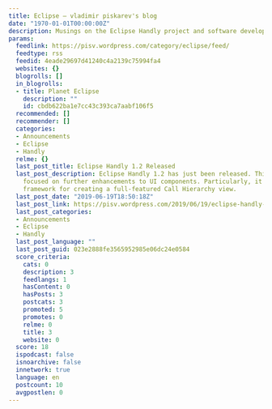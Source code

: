 ```yaml
---
title: Eclipse – vladimir piskarev's blog
date: "1970-01-01T00:00:00Z"
description: Musings on the Eclipse Handly project and software development in general
params:
  feedlink: https://pisv.wordpress.com/category/eclipse/feed/
  feedtype: rss
  feedid: 4eade29697d41240c4a2139c75994fa4
  websites: {}
  blogrolls: []
  in_blogrolls:
  - title: Planet Eclipse
    description: ""
    id: cbdb622ba1e7cc43c393ca7aabf106f5
  recommended: []
  recommender: []
  categories:
  - Announcements
  - Eclipse
  - Handly
  relme: {}
  last_post_title: Eclipse Handly 1.2 Released
  last_post_description: Eclipse Handly 1.2 has just been released. This release is
    focused on further enhancements to UI components. Particularly, it provides a
    framework for creating a full-featured Call Hierarchy view.
  last_post_date: "2019-06-19T18:50:18Z"
  last_post_link: https://pisv.wordpress.com/2019/06/19/eclipse-handly-1-2-released/
  last_post_categories:
  - Announcements
  - Eclipse
  - Handly
  last_post_language: ""
  last_post_guid: 023e2888fe3565952985e06dc24e0584
  score_criteria:
    cats: 0
    description: 3
    feedlangs: 1
    hasContent: 0
    hasPosts: 3
    postcats: 3
    promoted: 5
    promotes: 0
    relme: 0
    title: 3
    website: 0
  score: 18
  ispodcast: false
  isnoarchive: false
  innetwork: true
  language: en
  postcount: 10
  avgpostlen: 0
---
```


